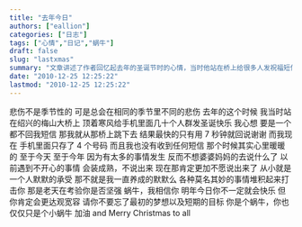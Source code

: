```yaml
---
title: "去年今日"
authors: ["eallion"]
categories: ["日志"]
tags: ["心情","日记","蜗牛"]
draft: false
slug: "lastxmas"
summary: "文章讲述了作者回忆起去年的圣诞节时的心情，当时他站在桥上给很多人发祝福短信，但只有几个人回复。现在他手机里只存着 4 个号码，并且没有收到任何短信。作者表示以前遇到不开心的事情会装作成熟，而现在更加不愿意说出来。然后他鼓励自己要坚强、达观和宽容，不要忘记最初的梦想和目标。最后祝大家圣诞快乐。"
date: "2010-12-25 12:25:22"
lastmod: "2010-12-25 12:25:22"
---
```


悲伤不是季节性的
可是总会在相同的季节里不同的悲伤
去年的这个时候
我当时站在绍兴的梅山大桥上
顶着寒风给手机里面几十个人群发圣诞快乐
我心想
要是一个都不回我短信
那我就从那桥上跳下去
结果最快的只有用 7 秒钟就回说谢谢
而我现在
手机里面只存了 4 个号码
而且我也没有收到任何短信
那个时候其实心里暖暖的
至于今天
至于今年
因为有太多的事情发生
反而不想婆婆妈妈的去说什么了
以前遇到不开心的事情
会装成熟，不说出来
现在那肯定更加不愿说出来了
从小就是一个人默默的承受
那不就是我一直养成的默默么
各种莫名其妙的事情堆积起来打击你
那是老天在考验你是否坚强
蜗牛，我相信你
明年今日你不一定就会快乐
但你肯定会更达观宽容
请你不要忘了最初的梦想以及短期的目标
你是个蜗牛，你也仅仅只是个小蜗牛
加油
and Merry Christmas to all
